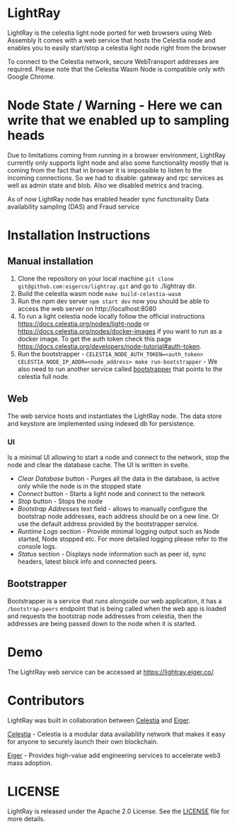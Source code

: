 # LightRay

LightRay is the celestia light node ported for web browsers using Web Assembly
It comes with a web service that hosts the Celestia node and enables you to easily start/stop a celestia light node right from the browser

To connect to the Celestia network, secure WebTransport addresses are required. Please note that the Celestia Wasm Node is compatible only with Google Chrome.

# Node State / Warning  - Here we can write that we enabled up to sampling heads
Due to limitations coming from running in a browser environment,
LightRay currently only supports light node and also some functionality mostly that is coming from
the fact that in browser it is impossible to listen to the incoming connections. 
So we had to disable: gateway and rpc services as well as admin state and blob.
Also we disabled metrics and tracing.

As of now LightRay node has enabled header sync functionality Data availability sampling (DAS) and Fraud service

# Installation Instructions

## Manual installation
1. Clone the repository on your local machine `git clone git@github.com:eigerco/lightray.git` and go to ./lightray dir.
2. Build the celestia wasm node `make build-celestia-wasm`
3. Run the npm dev server `npm start dev` now you should be able to access the web server on http://localhost:8080
4. To run a light celestia node locally follow the official instructions https://docs.celestia.org/nodes/light-node or https://docs.celestia.org/nodes/docker-images if you want to run as a docker image. To get the auth token check this page https://docs.celestia.org/developers/node-tutorial#auth-token.
5. Run the bootstrapper - `CELESTIA_NODE_AUTH_TOKEN=<auth_token> CELESTIA_NODE_IP_ADDR=<node_address> make run-bootstrapper` - We also need to run another service called [bootstrapper](#bootstrapper) that points to the celestia full node.

## Web
The web service hosts and instantiates the LightRay node.
The data store and keystore are implemented using indexed db for persistence.

### UI
Is a minimal UI allowing to start a node and connect to the network, stop the node and clear the database cache.
The UI is written in svelte.
- *Clear Database* button - Purges all the data in the database, is active only while the node is in the stopped state
- *Connect* button - Starts a light node and connect to the network
- *Stop* button - Stops the node
- *Bootstrap Addresses* text field - allows to manually configure the bootstrap node addresses, each address should be on a new line. Or use the default address provided by the bootstrapper service. 
- *Runtime Logs* section - Provide minimal logging output such as Node started, Node stopped etc. For more detailed logging please refer to the console logs.
- *Status* section - Displays node information such as peer id, sync headers, latest block info and connected peers.

## Bootstrapper
Bootstrapper is a service that runs alongside our web application, 
it has a `/bootstrap-peers` endpoint that is being called when the web app is 
loaded and requests the bootstrap node addresses from celestia,
then the addresses are being passed down to the node when it is started.

# Demo
The LightRay web service can be accessed at https://lightray.eiger.co/.

# Contributors
LightRay was built in collaboration between [Celestia](https://celestia.org/) and [Eiger](https://www.eiger.co/).

[Celestia](https://celestia.org/) - Celestia is a modular data availability network that makes it easy for anyone to securely launch their own blockchain.

[Eiger](https://www.eiger.co/) - Provides high-value add engineering services to accelerate web3 mass adoption.

# LICENSE
LightRay is released under the Apache 2.0 License. See the [LICENSE](./LICENSE) file for more details.
